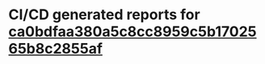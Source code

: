 # CI/CD generated reports for [ca0bdfaa380a5c8cc8959c5b1702565b8c2855af](https://github.com/hydephp/develop/commit/ca0bdfaa380a5c8cc8959c5b1702565b8c2855af)
